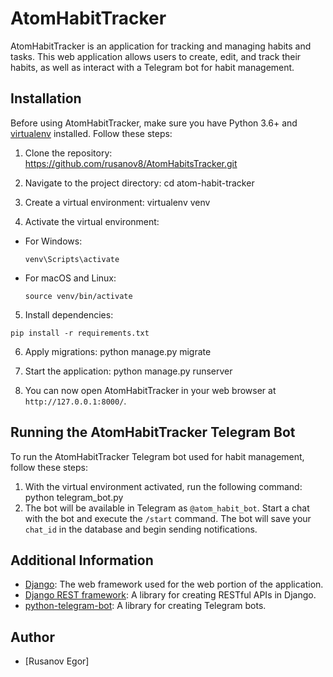 # AtomHabitTracker

AtomHabitTracker is an application for tracking and managing habits and tasks. This web application allows users to create, edit, and track their habits, as well as interact with a Telegram bot for habit management.

## Installation

Before using AtomHabitTracker, make sure you have Python 3.6+ and [virtualenv](https://pypi.org/project/virtualenv) installed. Follow these steps:

1. Clone the repository:
https://github.com/rusanov8/AtomHabitsTracker.git


2. Navigate to the project directory: 
cd atom-habit-tracker


3. Create a virtual environment:
virtualenv venv


4. Activate the virtual environment:

- For Windows:

  ```
  venv\Scripts\activate
  ```

- For macOS and Linux:

  ```
  source venv/bin/activate
  ```

5. Install dependencies:
  ```
  pip install -r requirements.txt
  ```

6. Apply migrations:
python manage.py migrate


7. Start the application:
python manage.py runserver


8. You can now open AtomHabitTracker in your web browser at `http://127.0.0.1:8000/`.

## Running the AtomHabitTracker Telegram Bot

To run the AtomHabitTracker Telegram bot used for habit management, follow these steps:

1. With the virtual environment activated, run the following command:
python telegram_bot.py
2. The bot will be available in Telegram as `@atom_habit_bot`. Start a chat with the bot and execute the `/start` command. The bot will save your `chat_id` in the database and begin sending notifications.

## Additional Information

- [Django](https://www.djangoproject.com/): The web framework used for the web portion of the application.
- [Django REST framework](https://www.django-rest-framework.org/): A library for creating RESTful APIs in Django.
- [python-telegram-bot](https://python-telegram-bot.readthedocs.io/en/stable/): A library for creating Telegram bots.

## Author

* [Rusanov Egor]
